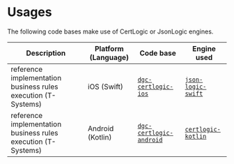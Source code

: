 # Usages

The following code bases make use of CertLogic or JsonLogic engines.

| Description | Platform (Language) | Code base  | Engine used  |
|---|---|---|---|
| reference implementation business rules execution (T-Systems) | iOS (Swift) | [ `dgc-certlogic-ios`](https://github.com/eu-digital-green-certificates/dgc-certlogic-ios) | [`json-logic-swift`](https://github.com/eu-digital-green-certificates/json-logic-swift) |
| reference implementation business rules execution (T-Systems) | Android (Kotlin) | [`dgc-certlogic-android`](https://github.com/eu-digital-green-certificates/dgc-certlogic-android) | [`certlogic-kotlin`](https://github.com/ehn-dcc-development/eu-dcc-business-rules/tree/main/certlogic/certlogic-kotlin) |

